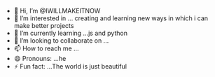 - 👋 Hi, I’m @IWILLMAKEITNOW
- 👀 I’m interested in ... creating and learning new ways in which i can make better projects
- 🌱 I’m currently learning ...js and python
- 💞️ I’m looking to collaborate on ...
- 📫 How to reach me ...
- 😄 Pronouns: ...he
- ⚡ Fun fact: ...The world is just beautiful

<!---
IWILLMAKEITNOW/IWILLMAKEITNOW is a ✨ special ✨ repository because its `README.md` (this file) appears on your GitHub profile.
You can click the Preview link to take a look at your changes.
--->
